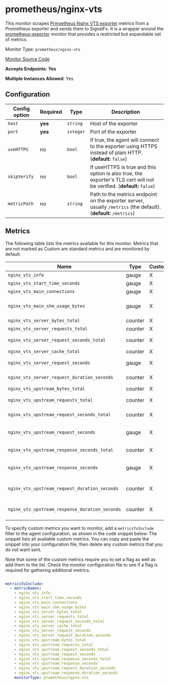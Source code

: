 <!--- GENERATED BY gomplate from scripts/docs/monitor-page.md.tmpl --->

# prometheus/nginx-vts

This monitor scrapes [Prmoetheus Nginx VTS
exporter](https://github.com/hnlq715/nginx-vts-exporter) metrics from a
Prometheus exporter and sends them to SignalFx.  It is a wrapper around the
[prometheus-exporter](./prometheus-exporter.md) monitor that provides a
restricted but expandable set of metrics.


Monitor Type: `prometheus/nginx-vts`

[Monitor Source Code](https://github.com/signalfx/signalfx-agent/tree/master/internal/monitors/prometheus/nginxvts)

**Accepts Endpoints**: **Yes**

**Multiple Instances Allowed**: Yes

## Configuration

| Config option | Required | Type | Description |
| --- | --- | --- | --- |
| `host` | **yes** | `string` | Host of the exporter |
| `port` | **yes** | `integer` | Port of the exporter |
| `useHTTPS` | no | `bool` | If true, the agent will connect to the exporter using HTTPS instead of plain HTTP. (**default:** `false`) |
| `skipVerify` | no | `bool` | If useHTTPS is true and this option is also true, the exporter's TLS cert will not be verified. (**default:** `false`) |
| `metricPath` | no | `string` | Path to the metrics endpoint on the exporter server, usually `/metrics` (the default). (**default:** `/metrics`) |




## Metrics

The following table lists the metrics available for this monitor. Metrics that are not marked as Custom are standard metrics and are monitored by default.

| Name | Type | Custom | Description |
| ---  | ---  | ---    | ---         |
| `nginx_vts_info` | gauge | X | Nginx info |
| `nginx_vts_start_time_seconds` | gauge | X | Nginx start time |
| `nginx_vts_main_connections` | gauge | X | connections |
| `nginx_vts_main_shm_usage_bytes` | gauge | X | Shared memory [ngx_http_vhost_traffic_status] info |
| `nginx_vts_server_bytes_total` | counter | X | The request/response bytes |
| `nginx_vts_server_requests_total` | counter | X | The requests counter |
| `nginx_vts_server_request_seconds_total` | counter | X | The request processing time in seconds |
| `nginx_vts_server_cache_total` | counter | X | The requests cache counter |
| `nginx_vts_server_request_seconds` | gauge | X | The average of request processing times in seconds |
| `nginx_vts_server_request_duration_seconds` | counter | X | The histogram of request processing time |
| `nginx_vts_upstream_bytes_total` | counter | X | The request/response bytes |
| `nginx_vts_upstream_requests_total` | counter | X | The upstream requests counter |
| `nginx_vts_upstream_request_seconds_total` | counter | X | The request Processing time including upstream in seconds |
| `nginx_vts_upstream_request_seconds` | gauge | X | The average of request processing times including upstream in seconds |
| `nginx_vts_upstream_response_seconds_total` | counter | X | The only upstream response processing time in seconds |
| `nginx_vts_upstream_response_seconds` | gauge | X | The average of only upstream response processing times in seconds |
| `nginx_vts_upstream_request_duration_seconds` | counter | X | The histogram of request processing time including upstream |
| `nginx_vts_upstream_response_duration_seconds` | counter | X | The histogram of only upstream response processing time |


To specify custom metrics you want to monitor, add a `metricsToInclude` filter
to the agent configuration, as shown in the code snippet below. The snippet
lists all available custom metrics. You can copy and paste the snippet into
your configuration file, then delete any custom metrics that you do not want
sent.

Note that some of the custom metrics require you to set a flag as well as add
them to the list. Check the monitor configuration file to see if a flag is
required for gathering additional metrics.

```yaml

metricsToInclude:
  - metricNames:
    - nginx_vts_info
    - nginx_vts_start_time_seconds
    - nginx_vts_main_connections
    - nginx_vts_main_shm_usage_bytes
    - nginx_vts_server_bytes_total
    - nginx_vts_server_requests_total
    - nginx_vts_server_request_seconds_total
    - nginx_vts_server_cache_total
    - nginx_vts_server_request_seconds
    - nginx_vts_server_request_duration_seconds
    - nginx_vts_upstream_bytes_total
    - nginx_vts_upstream_requests_total
    - nginx_vts_upstream_request_seconds_total
    - nginx_vts_upstream_request_seconds
    - nginx_vts_upstream_response_seconds_total
    - nginx_vts_upstream_response_seconds
    - nginx_vts_upstream_request_duration_seconds
    - nginx_vts_upstream_response_duration_seconds
    monitorType: prometheus/nginx-vts
```




